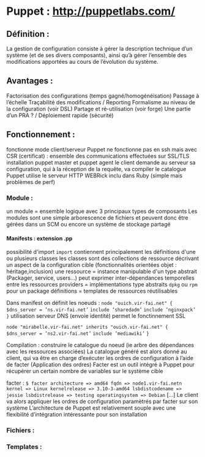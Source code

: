 # Puppet : http://puppetlabs.com/

## Définition :
La gestion de configuration consiste à gérer la description technique d’un système (et de ses divers composants), ainsi qu’à gérer l’ensemble des modifications apportées au cours de l’évolution du système.

## Avantages :
Factorisation des configurations (temps gagné/homogénéisation)
Passage à l’échelle
Traçabilité des modifications / Reporting
Formalisme au niveau de la configuration (voir DSL)
Partage et ré-utilisation (voir forge)
Une partie d’un PRA ? / Déploiement rapide (sécurité)

## Fonctionnement :
fonctionne mode client/serveur 
Puppet ne fonctionne pas en ssh mais avec CSR (certificat) : ensemble des communications effectuées sur SSL/TLS
installation puppet master et puppet agent 
le client demande au serveur sa configuration, qui à la réception de la requête, va compiler le catalogue
Puppet utilise le serveur HTTP WEBRick inclu dans Ruby (simple mais problèmes de perf)

### Module : 
un module = ensemble logique avec 3 principaux types de composants
Les modules sont une simple arborescence de fichiers et peuvent donc être gérées dans un SCM ou encore un système de stockage partagé

#### Manifests : extension .pp 
possibilité d'import `import` 
contiennent principalement les définitions d'une ou plusieurs classes
    les classes sont des collections de ressource décrivant un aspect de la configuration cible (fonctionnalités orientées objet : héritage,inclusion)
    une ressource = instance manipulable d'un type abstrait (Packager, service, users...) peut exprimer inter-dépendances temporelles entre les ressources
    providers = implémentations type abstraits `dpkg` ou `rpm` pour un package
    définitions = templates de ressources réutilisables 
    
Dans manifest on définit les noeuds : 
`node "ouich.vir-fai.net" {`
    `$dns_server = ’ns.vir-fai.net’`
    `include ’sharedadm’`
    `include ’nginxpack’`
`}`
utilisation serveur DNS (envoie identité) permet le fonctinnement SSL

`node "mirabelle.vir-fai.net" inherits "ouich.vir-fai.net" {`
    `$dns_server = ’ns2.vir-fai.net’`
    `include ’mediawiki’`
`}`

Compilation : construire le catalogue du noeud (ie arbre des dépendances avec les ressources associées)
La catalogue généré est alors donné au client, qui va être en charge d’exécuter les ordres de configuration à l’aide de facter (Application des ordres)
Facter est un outil intégré à Puppet pour récupérer un certain nombre de variables sur le système cible

facter :
`$ facter architecture => amd64 fqdn => node1.vir-fai.netn kernel => Linux kernelrelease => 3.10-3-amd64 lsbdistcodename => jessie lsbdistrelease => testing operatingsystem => Debian` [...]
Le client va alors appliquer les ordres de configuration paramètrés par facter sur son système
L’architecture de Puppet est relativement souple avec une flexibilité d’intégration intéressante pour son installation



    
### Fichiers : 

### Templates : 